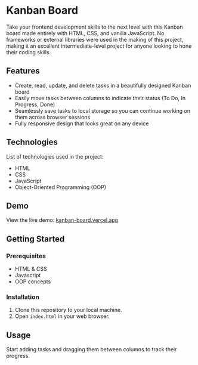 # Kanban Board

Take your frontend development skills to the next level with this Kanban board made entirely with HTML, CSS, and vanilla JavaScript. No frameworks or external libraries were used in the making of this project, making it an excellent intermediate-level project for anyone looking to hone their coding skills.

## Features

- Create, read, update, and delete tasks in a beautifully designed Kanban board
- Easily move tasks between columns to indicate their status (To Do, In Progress, Done)
- Seamlessly save tasks to local storage so you can continue working on them across browser sessions
- Fully responsive design that looks great on any device

## Technologies

List of technologies used in the project:

- HTML
- CSS
- JavaScript
- Object-Oriented Programming (OOP)

## Demo

View the live demo: [kanban-board.vercel.app](https://kanban-board-pearl.vercel.app/)

## Getting Started

### Prerequisites

- HTML & CSS
- Javascript
- OOP concepts

### Installation

1. Clone this repository to your local machine.
2. Open `index.html` in your web browser.

## Usage

Start adding tasks and dragging them between columns to track their progress.

